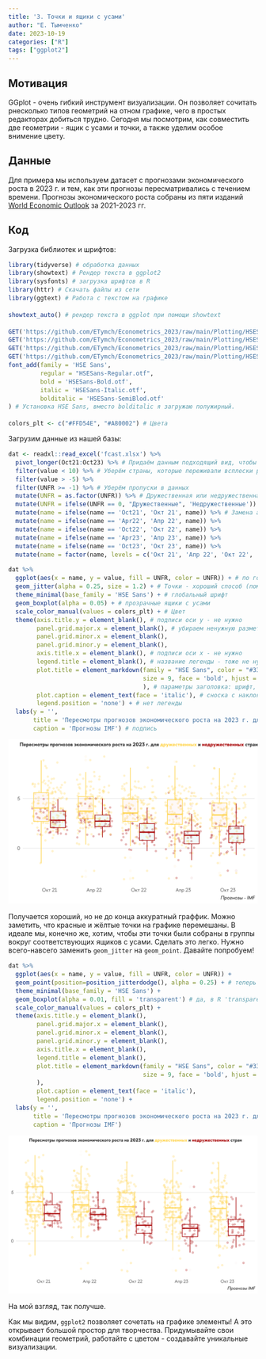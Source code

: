 ```yaml
---
title: '3. Точки и ящики с усами'
author: "Е. Тымченко"
date: 2023-10-19
categories: ["R"]
tags: ["ggplot2"]
---
```


## Мотивация

GGplot - очень гибкий инструмент визуализации. Он позволяет сочитать рнесколько типов геометрий на отном графике, чего в простых редакторах добиться трудно. Сегодня мы посмотрим, как совместить две геометрии - ящик с усами и точки, а также уделим особое внимение цвету.

## Данные

Для примера мы используем датасет с прогнозами экономического роста в 2023 г. и тем, как эти прогнозы пересматривались с течением времени. Прогнозы экономического роста собраны из пяти изданий [World Economic Outlook](https://www.imf.org/en/Publications/WEO) за 2021-2023 гг.

## Код

Загрузка библиотек и шрифтов:


```r
library(tidyverse) # обработка данных
library(showtext) # Рендер текста в ggplot2
library(sysfonts) # загрузка шрифтов в R
library(httr) # Скачать файлы из сети
library(ggtext) # Работа с текстом на графике

showtext_auto() # рендер текста в ggplot при помощи showtext 

GET('https://github.com/ETymch/Econometrics_2023/raw/main/Plotting/HSESans-Regular.otf', write_disk('HSESans-Regular.otf', overwrite = T))
GET('https://github.com/ETymch/Econometrics_2023/raw/main/Plotting/HSESans-Bold.otf', write_disk('HSESans-Bold.otf', overwrite = T))
GET('https://github.com/ETymch/Econometrics_2023/raw/main/Plotting/HSESans-Italic.otf', write_disk('HSESans-Italic.otf', overwrite = T))
GET('https://github.com/ETymch/Econometrics_2023/raw/main/Plotting/HSESans-SemiBold.otf', write_disk('HSESans-SemiBlod.otf', overwrite = T))
font_add(family = 'HSE Sans',
         regular = "HSESans-Regular.otf",
         bold = 'HSESans-Bold.otf',
         italic = 'HSESans-Italic.otf',
         bolditalic = 'HSESans-SemiBlod.otf'
) # Установка HSE Sans, вместо bolditalic я загружаю полужирный.

colors_plt <- c("#FFD54E", "#A80002") # Цвета
```

Загрузим данные из нашей базы:


```r
dat <- readxl::read_excel('fcast.xlsx') %>%
  pivot_longer(Oct21:Oct23) %>% # Придаём данным подходящий вид, чтобы можно было скормить их ggplot
  filter(value < 10) %>% # Уберём страны, которые переживали всплески роста или глубокие рецессии.
  filter(value > -5) %>%
  filter(UNFR >= -1) %>% # Уберём пропуски в данных
  mutate(UNFR = as.factor(UNFR)) %>% # Дружественная или недружественная страна - факторная переменная
  mutate(UNFR = ifelse(UNFR == 0, "Дружественные", 'Недружественные')) %>%  # Переименование
  mutate(name = ifelse(name == 'Oct21', 'Окт 21', name)) %>% # Замена английских месяцев на русские
  mutate(name = ifelse(name == 'Apr22', 'Апр 22', name)) %>%
  mutate(name = ifelse(name == 'Oct22', 'Окт 22', name)) %>%
  mutate(name = ifelse(name == 'Apr23', 'Апр 23', name)) %>%
  mutate(name = ifelse(name == 'Oct23', 'Окт 23', name)) %>%
  mutate(name = factor(name, levels = c('Окт 21', 'Апр 22', 'Окт 22', 'Апр 23', 'Окт 23'))) # Правильная последовательность
```


```r
dat %>%
  ggplot(aes(x = name, y = value, fill = UNFR, color = UNFR)) + # по горизонтальной оси - дата, по вертикальной - значение, цвет и заполнение - в зависимости от типа страны
  geom_jitter(alpha = 0.25, size = 1.2) + # Точки - хороший способ (помимо функции плотности) иллюстрировать распределение
  theme_minimal(base_family = 'HSE Sans') + # глобальный шрифт
  geom_boxplot(alpha = 0.05) + # прозрачные ящики с усами
  scale_color_manual(values = colors_plt) + # Цвет
  theme(axis.title.y = element_blank(), # подписи оси y - не нужно
        panel.grid.major.x = element_blank(), # убираем ненужную разметку
        panel.grid.minor.x = element_blank(),
        panel.grid.minor.y = element_blank(),
        axis.title.x = element_blank(), # подписи оси x - не нужно
        legend.title = element_blank(), # название легенды - тоже не нужно. Как и сама легенда в нашем случае
        plot.title = element_markdown(family = "HSE Sans", color = "#333333", 
                                      size = 9, face = 'bold', hjust = 0.5
                                      ), # параметры заголовка: шрифт, цвет, размер, тип шрифта - жирный, положение - посередине.
        plot.caption = element_text(face = 'italic'), # сноска с наклогом
        legend.position = 'none') + # нет легенды
  labs(y = '',
       title = 'Пересмотры прогнозов экономического роста на 2023 г. для <b style="color:#FFD54E">дружественных</b> и <b style="color:#A80002">недружественных</b> стран', # Вместо легенды используем цвет в заголовке графика. чтобы это получилось, заголовок должен ыбть объектом element_markdown!
       caption = 'Прогнозы IMF') # подпись
```

<center>

![plot](https://github.com/ETymch/Econometrics_2023/raw/main/Pics/plot_fc.svg)

</center>

Получается хороший, но не до конца аккуратный граффик. Можно заметить, что красные и жёлтые точки на графике перемешаны. В идеале мы, конечно же, хотим, чтобы эти точки были собраны в группы вокруг соответствующих ящиков с усами. Сделать это легко. Нужно всего-навсего заменить `geom_jitter` на `geom_point`. Давайте попробуем!


```r
dat %>%
  ggplot(aes(x = name, y = value, fill = UNFR, color = UNFR)) + 
  geom_point(position=position_jitterdodge(), alpha = 0.25) + # теперь у нас просто точки, с указанной выкладкой
  theme_minimal(base_family = 'HSE Sans') +
  geom_boxplot(alpha = 0.01, fill = 'transparent') # да, в R 'transparent' - это тоже цвет.
  scale_color_manual(values = colors_plt) +
  theme(axis.title.y = element_blank(), 
        panel.grid.major.x = element_blank(),
        panel.grid.minor.x = element_blank(),
        panel.grid.minor.y = element_blank(),
        axis.title.x = element_blank(),
        legend.title = element_blank(),
        plot.title = element_markdown(family = "HSE Sans", color = "#333333", 
                                      size = 9, face = 'bold', hjust = 0.5
        ),
        plot.caption = element_text(face = 'italic'),
        legend.position = 'none') +
  labs(y = '',
       title = 'Пересмотры прогнозов экономического роста на 2023 г. для <b style="color:#FFD54E">дружественных</b> и <b style="color:#A80002">недружественных</b> стран',
       caption = 'Прогнозы IMF')
```

<center>

![plot](https://raw.githubusercontent.com/ETymch/Econometrics_2023/6726cfbe06d965f4cdabf06f0df3eb2236266885/Pics/plot_boxes_dots_new.svg)

</center>

На мой взгляд, так получше.

Как мы видим, `ggplot2` позволяет сочетать на графике элементы! А это открывает большой простор для творчества. Придумывайте свои комбинации геометрий, работайте с цветом - создавайте уникальные визуализации.
